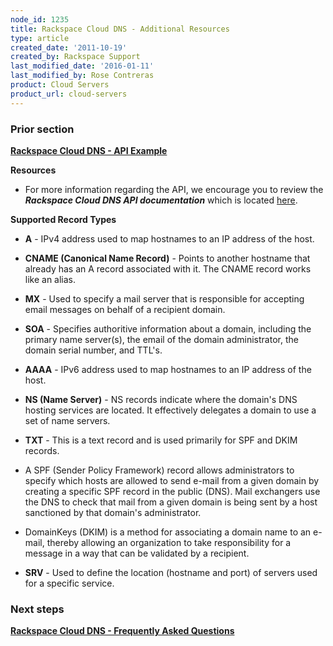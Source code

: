```yaml
---
node_id: 1235
title: Rackspace Cloud DNS - Additional Resources
type: article
created_date: '2011-10-19'
created_by: Rackspace Support
last_modified_date: '2016-01-11'
last_modified_by: Rose Contreras
product: Cloud Servers
product_url: cloud-servers
---
```


### Prior section

**[Rackspace Cloud DNS - API
Example](/how-to/rackspace-cloud-dns-api-example)**

**Resources**

- For more information regarding the API, we encourage you to review the
***Rackspace Cloud DNS API documentation*** which is
located [here](http://docs.rackspace.com/api/%20).

**Supported Record Types**

-   **A** - IPv4 address used to map hostnames to an IP address of
    the host.
-   **CNAME (Canonical Name Record)** - Points to another hostname that
    already has an A record associated with it. The CNAME record works
    like an alias.
-   **MX** - Used to specify a mail server that is responsible for
    accepting email messages on behalf of a recipient domain.
-   **SOA** - Specifies authoritive information about a domain,
    including the primary name server(s), the email of the domain
    administrator, the domain serial number, and TTL's.
-   **AAAA** - IPv6 address used to map hostnames to an IP address of
    the host.
-   **NS (Name Server)** - NS records indicate where the domain's DNS
    hosting services are located. It effectively delegates a domain to
    use a set of name servers.
-   **TXT** - This is a text record and is used primarily for SPF and
    DKIM records.

- A SPF (Sender Policy Framework) record allows administrators to
specify which hosts are allowed to send e-mail from a given domain by
creating a specific SPF record in the public (DNS). Mail exchangers use
the DNS to check that mail from a given domain is being sent by a host
sanctioned by that domain's administrator.

- DomainKeys (DKIM) is a method for associating a domain name to an
e-mail, thereby allowing an organization to take responsibility for a
message in a way that can be validated by a recipient.

-   **SRV** - Used to define the location (hostname and port) of servers
    used for a specific service.



### Next steps

[**Rackspace Cloud DNS - Frequently Asked
Questions**](/how-to/cloud-dns-faq)

